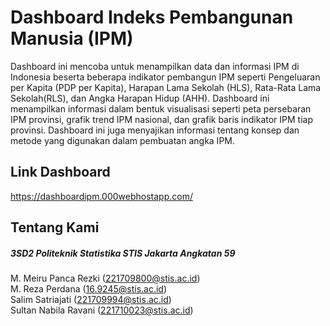 # Dashboard Indeks Pembangunan Manusia (IPM)
Dashboard ini mencoba untuk menampilkan data dan informasi IPM di Indonesia beserta beberapa indikator pembangun IPM seperti Pengeluaran per Kapita (PDP per Kapita), Harapan Lama Sekolah (HLS), Rata-Rata Lama Sekolah(RLS), dan Angka Harapan Hidup (AHH). Dashboard ini menampilkan informasi dalam bentuk visualisasi seperti peta persebaran IPM provinsi, grafik trend IPM nasional, dan grafik baris indikator IPM tiap provinsi. Dashboard ini juga menyajikan informasi tentang konsep dan metode yang digunakan dalam pembuatan angka IPM.

## Link Dashboard
https://dashboardipm.000webhostapp.com/

## Tentang Kami
<h5>3SD2 Politeknik Statistika STIS Jakarta Angkatan 59<br></h5>
M. Meiru Panca Rezki (<a href="mailto:221709800@stis.ac.id">221709800@stis.ac.id</a>)<br>
M. Reza Perdana (<a href="mailto:16.9245@stis.ac.id">16.9245@stis.ac.id</a>)<br>
Salim Satriajati (<a href="mailto:221709994@stis.ac.id">221709994@stis.ac.id</a>)<br>
Sultan Nabila Ravani (<a href="mailto:221710023@stis.ac.id">221710023@stis.ac.id</a>)<br>
